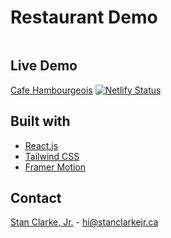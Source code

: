 # Restaurant Demo

<div align='center' width='100%'>
  <img src='' alt='' style='box-shadow: 0 10px 15px -3px rgba(0, 0, 0, 0.1),
    0 4px 6px -2px rgba(0, 0, 0, 0.05); border-radius: 0.5rem'>
</div>

<!-- <details>
  <summary>Table of Contents</summary>

  - [Live Demo](#live-demo)
  - [Built With](#built-with)
</details> -->

## Live Demo

<!-- [Restaurant Demo]() -->
[Cafe Hambourgeois](https://)
[![Netlify Status](https://api.netlify.com/api/v1/badges/51702c77-3c9e-4228-9be4-4ccdc749153b/deploy-status)](https://app.netlify.com/sites/cafe-hambourgeois/deploys)

<!-- [![Netlify Status]()() -->

## Built with
- [React.js](https://reactjs.org/)
- [Tailwind CSS](https://tailwindcss.com/)
- [Framer Motion](https://www.framer.com/motion/)

## Contact

[Stan Clarke, Jr.](https://github.com/stanclarke-jr) - hi@stanclarkejr.ca